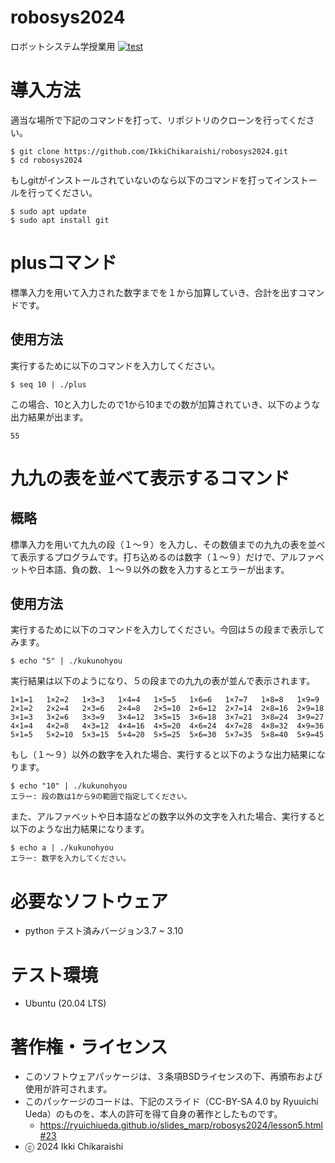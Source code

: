 # robosys2024
ロボットシステム学授業用    [![test](https://github.com/IkkiChikaraishi/robosys2024/actions/workflows/test.yml/badge.svg)](https://github.com/IkkiChikaraishi/robosys2024/actions/workflows/test.yml)

# 導入方法
適当な場所で下記のコマンドを打って、リポジトリのクローンを行ってください。
```
$ git clone https://github.com/IkkiChikaraishi/robosys2024.git
$ cd robosys2024
```
もしgitがインストールされていないのなら以下のコマンドを打ってインストールを行ってください。
```
$ sudo apt update
$ sudo apt install git
```

# plusコマンド
標準入力を用いて入力された数字までを１から加算していき、合計を出すコマンドです。

## 使用方法
実行するために以下のコマンドを入力してください。
```
$ seq 10 | ./plus
```
この場合、10と入力したので1から10までの数が加算されていき、以下のような出力結果が出ます。
```
55
```

# 九九の表を並べて表示するコマンド
## 概略
標準入力を用いて九九の段（１～９）を入力し、その数値までの九九の表を並べて表示するプログラムです。打ち込めるのは数字（１～９）だけで、アルファベットや日本語、負の数、１～９以外の数を入力するとエラーが出ます。

## 使用方法
実行するために以下のコマンドを入力してください。今回は５の段まで表示してみます。
```
$ echo "5" | ./kukunohyou
```
実行結果は以下のようになり、５の段までの九九の表が並んで表示されます。
```
1×1=1   1×2=2   1×3=3   1×4=4   1×5=5   1×6=6   1×7=7   1×8=8   1×9=9
2×1=2   2×2=4   2×3=6   2×4=8   2×5=10  2×6=12  2×7=14  2×8=16  2×9=18
3×1=3   3×2=6   3×3=9   3×4=12  3×5=15  3×6=18  3×7=21  3×8=24  3×9=27
4×1=4   4×2=8   4×3=12  4×4=16  4×5=20  4×6=24  4×7=28  4×8=32  4×9=36
5×1=5   5×2=10  5×3=15  5×4=20  5×5=25  5×6=30  5×7=35  5×8=40  5×9=45
```
もし（１～９）以外の数字を入れた場合、実行すると以下のような出力結果になります。
```
$ echo "10" | ./kukunohyou
エラー: 段の数は1から9の範囲で指定してください。
```
また、アルファベットや日本語などの数字以外の文字を入れた場合、実行すると以下のような出力結果になります。
```
$ echo a | ./kukunohyou
エラー: 数字を入力してください。
```

# 必要なソフトウェア
* python テスト済みバージョン3.7 ~ 3.10

# テスト環境
* Ubuntu (20.04 LTS)

# 著作権・ライセンス
* このソフトウェアパッケージは、３条項BSDライセンスの下、再頒布および使用が許可されます。
* このパッケージのコードは、下記のスライド（CC-BY-SA 4.0 by Ryuuichi Ueda）のものを、本人の許可を得て自身の著作としたものです。
  *  https://ryuichiueda.github.io/slides_marp/robosys2024/lesson5.html#23
* ⓒ 2024 Ikki Chikaraishi 

